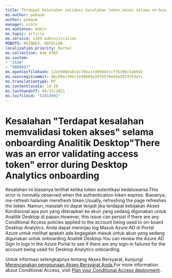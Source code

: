 ```yaml
---
title: Terdapat kesalahan validasi kesalahan token akses selama on-boarding Analitik Desktop
ms.author: pebaum
author: pebaum
manager: scotv
ms.audience: Admin
ms.topic: article
ms.service: o365-administration
ROBOTS: NOINDEX, NOFOLLOW
localization_priority: Normal
ms.collection: Adm_O365
ms.custom:
- "2536"
- "9000657"
ms.openlocfilehash: 12e5906ba8cbc76ba1fd99dde1cf76396c3a6942
ms.sourcegitcommit: 8bc60ec34bc1e40685e3976576e04a2623f63a7c
ms.translationtype: MT
ms.contentlocale: id-ID
ms.lasthandoff: 04/15/2021
ms.locfileid: "51813691"
---
```

# <a name="there-was-an-error-validating-access-token-error-during-desktop-analytics-onboarding"></a><span data-ttu-id="b6b9b-102">Kesalahan "Terdapat kesalahan memvalidasi token akses" selama onboarding Analitik Desktop</span><span class="sxs-lookup"><span data-stu-id="b6b9b-102">"There was an error validating access token" error during Desktop Analytics onboarding</span></span>

<span data-ttu-id="b6b9b-103">Kesalahan ini biasanya terlihat ketika token autentikasi kedaluwarsa.</span><span class="sxs-lookup"><span data-stu-id="b6b9b-103">This error is normally observed when the authentication token expires.</span></span> <span data-ttu-id="b6b9b-104">Biasanya, me-refresh halaman merefresh token.</span><span class="sxs-lookup"><span data-stu-id="b6b9b-104">Usually, refreshing the page refreshes the token.</span></span> <span data-ttu-id="b6b9b-105">Namun, masalah ini dapat terjadi jika terdapat kebijakan Akses Kondisional apa pun yang diterapkan ke akun yang sedang digunakan untuk Analitik Desktop di papan.</span><span class="sxs-lookup"><span data-stu-id="b6b9b-105">However, this issue can persist if there are any Conditional Access policies applied to the account being used to on-board Desktop Analytics.</span></span> <span data-ttu-id="b6b9b-106">Anda dapat meninjau log Masuk Azure AD di Portal Azure untuk melihat apakah ada kegagalan masuk untuk akun yang sedang digunakan untuk onboarding Analitik Desktop.</span><span class="sxs-lookup"><span data-stu-id="b6b9b-106">You can review the Azure AD Sign In logs in the Azure Portal to see if there are any sign-in failures for the account being used for Desktop Analytics onboarding.</span></span>

<span data-ttu-id="b6b9b-107">Untuk informasi selengkapnya tentang Akses Bersyarat, kunjungi [Merencanakan penggunaan Akses Bersyarat Anda.](https://docs.microsoft.com/azure/active-directory/conditional-access/plan-conditional-access)</span><span class="sxs-lookup"><span data-stu-id="b6b9b-107">For more information about Conditional Access, visit [Plan your Conditional Access deployment](https://docs.microsoft.com/azure/active-directory/conditional-access/plan-conditional-access).</span></span>